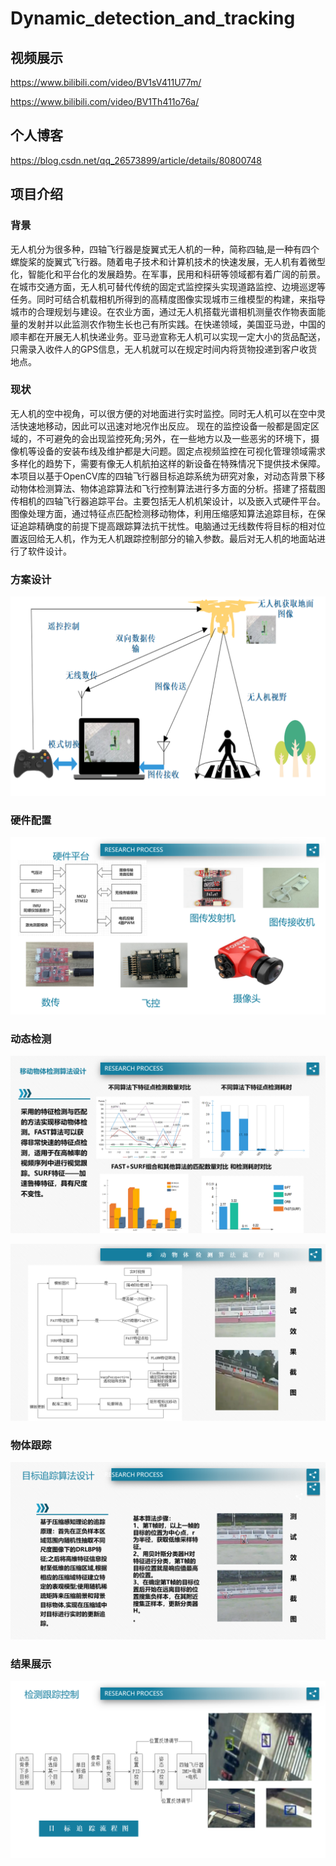 # Dynamic_detection_and_tracking

## 视频展示

https://www.bilibili.com/video/BV1sV411U77m/

https://www.bilibili.com/video/BV1Th411o76a/

## 个人博客
https://blog.csdn.net/qq_26573899/article/details/80800748

## 项目介绍

### 背景

无人机分为很多种，四轴飞行器是旋翼式无人机的一种，简称四轴,是一种有四个螺旋桨的旋翼式飞行器。随着电子技术和计算机技术的快速发展，无人机有着微型化，智能化和平台化的发展趋势。在军事，民用和科研等领域都有着广阔的前景。在城市交通方面，无人机可替代传统的固定式监控探头实现道路监控、边境巡逻等任务。同时可结合机载相机所得到的高精度图像实现城市三维模型的构建，来指导城市的合理规划与建设。在农业方面，通过无人机搭载光谱相机测量农作物表面能量的发射并以此监测农作物生长也己有所实践。在快递领域，美国亚马逊，中国的顺丰都在开展无人机快递业务。亚马逊宣称无人机可以实现一定大小的货品配送，只需录入收件人的GPS信息，无人机就可以在规定时间内将货物投递到客户收货地点。

### 现状
无人机的空中视角，可以很方便的对地面进行实时监控。同时无人机可以在空中灵活快速地移动，因此可以迅速对地况作出反应。 现在的监控设备一般都是固定区域的，不可避免的会出现监控死角;另外，在一些地方以及一些恶劣的环境下，摄像机等设备的安装布线及维护都是大问题。固定点视频监控在可视化管理领域需求多样化的趋势下，需要有像无人机航拍这样的新设备在特殊情况下提供技术保障。本项目以基于OpenCV库的四轴飞行器目标追踪系统为研究对象，对动态背景下移动物体检测算法、物体追踪算法和飞行控制算法进行多方面的分析。搭建了搭载图传相机的四轴飞行器追踪平台。主要包括无人机机架设计，以及嵌入式硬件平台。图像处理方面，通过特征点匹配检测移动物体，利用压缩感知算法追踪目标，在保证追踪精确度的前提下提高跟踪算法抗干扰性。电脑通过无线数传将目标的相对位置返回给无人机，作为无人机跟踪控制部分的输入参数。最后对无人机的地面站进行了软件设计。

### 方案设计
![img](./img/1-整体框架.png)



### 硬件配置
![img](./img/2-硬件平台.png)



### 动态检测
![img](./img/3-检测算法.png)

![img](./img/4-检测流程.png)



### 物体跟踪
![img](./img/5-跟踪算法.png)


### 结果展示
![img](./img/6-效果展示.png)
